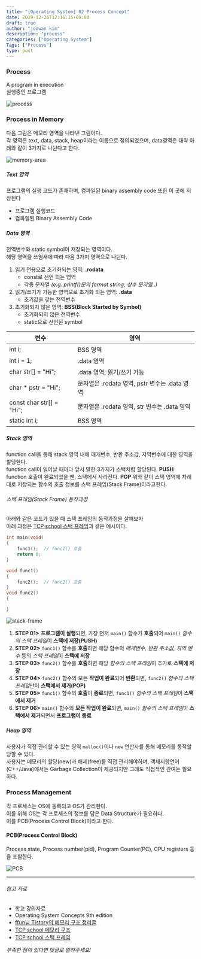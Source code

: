 ```yaml
---
title: "[Operating System] 02 Process Concept"
date: 2019-12-26T12:16:15+09:00
draft: true
author: "joowan kim"
description: "process"
categories: ["Operating System"]
Tags: ["Process"]
type: post
---
```


### Process
A program in execution  
실행중인 프로그램  

![process](/images/post/os/process.png#center50)

### Process in Memory
다음 그림은 메모리 영역을 나타낸 그림이다.  
각 영역은 text, data, stack, heap이라는 이름으로 정의되었으며, data영역은 대략 아래와 같이 3가지로 나뉜다고 한다.

![memory-area](/images/post/os/memory-area.png#center50)

##### Text 영역
프로그램의 실행 코드가 존재하며, 컴파일된 binary assembly code 또한 이 곳에 저장된다
* 프로그램 실행코드
* 컴파일된 Binary Assembly Code
##### Data 영역
전역변수와 static symbol이 저장되는 영역이다.  
해당 영역을 쓰임새에 따라 다음 3가지 영역으로 나뉜다.

1. 읽기 전용으로 초기화되는 영역: **.rodata**
    * const로 선언 되는 영역
    * 각종 문자열 *(e.g. printf()문의 format string, 상수 문자열..)*
1. 읽기/쓰기가 가능한 영역으로 초기화 되는 영역: **.data**
    * 초기값을 갖는 전역변수
1. 초기화되지 않은 영역: **BSS(Block Started by Symbol)**
    * 초기화되지 않은 전역변수
    * static으로 선언된 symbol

|변수|영역|
|---|---|
|int i;|BSS 영역|
|int i = 1;|.data 영역|
|char str[] = "Hi";|.data 영역, 읽기/쓰기 가능|
|char * pstr = "Hi";|문자열은 .rodata 영역, pstr 변수는 .data 영역|
|const char str[] = "Hi";|문자열은 .rodata 영역, str 변수는 .data 영역|
|static int i;|BSS 영역|

##### Stack 영역
function call을 통해 stack 영역 내에 매개변수, 반환 주소값, 지역변수에 대한 영역을 할당한다.  
function call이 일어날 때마다 앞서 말한 3가지가 스택처럼 할당된다. **PUSH**  
function 호출이 완료되었을 땐, 스택에서 사라진다. **POP**
위와 같이 스택 영역에 차례대로 저장되는 함수의 호출 정보를 스택 프레임(Stack Frame)이라고한다.

###### 스택 프레임(Stack Frame) 동작과정
아래와 같은 코드가 있을 때 스택 프레임의 동작과정을 살펴보자  
아래 과정은 [TCP school 스택 프레임](http://tcpschool.com/c/c_memory_stackframe)과 같은 예시이다.
```c
int main(void)
{
    func1();  // func1() 호출
    return 0;
}

void func1()
{
    func2();  // func2() 호출
}
void func2()
{

}
```
![stack-frame](/images/post/os/stack-frame.png#center100)
1. **STEP 01>** **프로그램이 실행**되면, 가장 먼저 `main()` 함수가 **호출**되어 `main()` *함수의 스택 프레임*이 **스택에 저장(PUSH)**
1. **STEP 02>** `func1()` 함수를 **호출**하면 해당 함수의 *매개변수, 반환 주소값, 지역 변수* 등의 *스택 프레임*이 **스택에 저장**
1. **STEP 03>** `func2()` 함수를 **호출**하면 해당 *함수의 스택 프레임*이 추가로 **스택에 저장**
1. **STEP 04>** `func2()` 함수의 모든 **작업이 완료**되어 **반환**되면, `func2()` *함수의 스택 프레임*만이 **스택에서 제거(POP)**
1. **STEP 05>** `func1()` 함수의 **호출**이 **종료**되면, `func1()` *함수의 스택 프레임*이 **스택에서 제거**
1. **STEP 06>** `main()` 함수의 **모든 작업이 완료**되면, `main()` *함수의 스택 프레임*이 **스택에서 제거**되면서 **프로그램이 종료**   

##### Heap 영역
사용자가 직접 관리할 수 있는 영역 `malloc()`이나 `new` 연산자를 통해 메모리를 동적할당할 수 있다.  
사용자는 메모리의 할당(new)과 해제(free)를 직접 관리해야하며, 객체지향언어(C++/Java)에서는 Garbage Collection이 제공되지만 그래도 직접적인 관여는 필요하다.

### Process Management
각 프로세스는 OS에 등록되고 OS가 관리한다.  
이를 위해 OS는 각 프로세스의 정보를 담은 Data Structure가 필요하다.  
이를 PCB(Process Control Block)이라고 한다.
 
 #### PCB(Process Control Block)
 Process state, Process number(pid), Program Counter(PC), CPU registers 등을 포함한다.
 
![PCB](/images/post/os/pcb.png#center100)
 
---
###### 참고 자료
- 학교 강의자료
- Operating System Concepts 9th edition
- [ffun님 Tistory의 메모리 구조 정리글](https://ffun.tistory.com/entry/%EB%A9%94%EB%AA%A8%EB%A6%AC-%EA%B5%AC%EC%A1%B0)
- [TCP school 메모리 구조](http://tcpschool.com/c/c_memory_structure)
- [TCP school 스택 프레임](http://tcpschool.com/c/c_memory_stackframe)

*부족한 점이 있다면 댓글로 알려주세요!*

